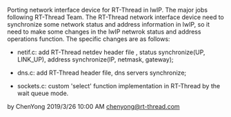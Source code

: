 Porting network interface device for RT-Thread in lwIP.
The major jobs following RT-Thread Team. The RT-Thread network interface device need to synchronize some network status and address information in lwIP, so it need to make some changes in the lwIP netwrok status and address operations function.
The specific changes are as follows:

 - netif.c: add RT-Thread netdev header file , status synchronize(UP, LINK_UP), address synchronize(IP, netmask, gateway);
 
 - dns.c: add RT-Thread header file, dns servers synchronize;
 
 - sockets.c: custom 'select' function implementation in RT-Thread by the wait queue mode.
 
by ChenYong 2019/3/26 10:00 AM
chenyong@rt-thread.com

